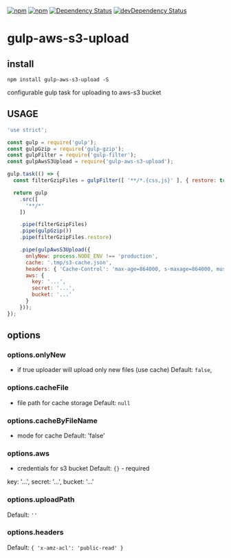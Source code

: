 [![npm](http://img.shields.io/npm/v/gulp-aws-s3-upload.svg?style=flat-square)](https://www.npmjs.com/package/gulp-aws-s3-upload)
[![npm](http://img.shields.io/npm/l/gulp-aws-s3-upload.svg?style=flat-square)](http://opensource.org/licenses/MIT)
[![Dependency Status](https://david-dm.org/aliaksandr-master/gulp-aws-s3-upload.svg?style=flat-square)](https://david-dm.org/aliaksandr-master/gulp-aws-s3-upload)
[![devDependency Status](https://david-dm.org/aliaksandr-master/gulp-aws-s3-upload/dev-status.svg?style=flat-square)](https://david-dm.org/aliaksandr-master/gulp-aws-s3-upload#info=devDependencies)

gulp-aws-s3-upload
================

## install

```
npm install gulp-aws-s3-upload -S
```

configurable gulp task for uploading to aws-s3 bucket

## USAGE
```js
'use strict';

const gulp = require('gulp');
const gulpGzip = require('gulp-gzip');
const gulpFilter = require('gulp-filter');
const gulpAwsS3Upload = require('gulp-aws-s3-upload');

gulp.task(() => {
  const filterGzipFiles = gulpFilter([ '**/*.{css,js}' ], { restore: true });

  return gulp
    .src([
      '**/*'
    ])

    .pipe(filterGzipFiles)
    .pipe(gulpGzip())
    .pipe(filterGzipFiles.restore)

    .pipe(gulpAwsS3Upload({
      onlyNew: process.NODE_ENV !== 'production',
      cache: '.tmp/s3-cache.json',
      headers: { 'Cache-Control': 'max-age=864000, s-maxage=864000, must-revalidate' },
      aws: {
        key: '...',
        secret: '...',
        bucket: '...'
      }
    }));
});
```

## options

### options.onlyNew
- if true uploader will upload only new files (use cache)
Default: `false`,

### options.cacheFile
- file path for cache storage
Default: `null`

### options.cacheByFileName
- mode for cache
Default: 'false'

### options.aws
- credentials for s3 bucket
Default: `{}` - required

key: '...',
secret: '...',
bucket: '...'


### options.uploadPath
Default: `''`

### options.headers
Default: `{ 'x-amz-acl': 'public-read' }`
